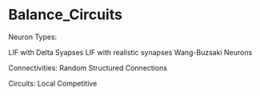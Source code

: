 # Balance_Circuits

Neuron Types:

LIF with Delta Syapses
LIF with realistic synapses
Wang-Buzsaki Neurons

Connectivities:
Random
Structured Connections

Circuits:
Local
Competitive
